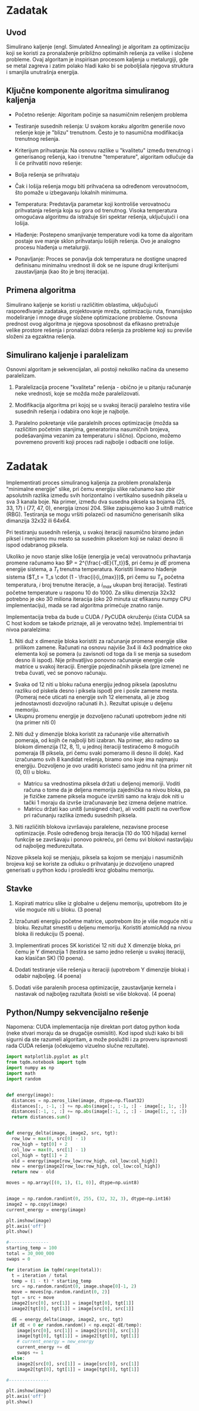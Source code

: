 # Zadatak

## Uvod

Simulirano kaljenje (engl. Simulated Annealing) je algoritam za
optimizaciju koji se koristi za pronalaženje približno optimalnih rešenja
za velike i složene probleme. Ovaj algoritam je inspirisan procesom
kaljenja u metalurgiji, gde se metal zagreva i zatim polako hladi kako bi
se poboljšala njegova struktura i smanjila unutrašnja energija.

## Ključne komponente algoritma simuliranog kaljenja

*   Početno rešenje: Algoritam počinje sa nasumičnim rešenjem problema

*   Testiranje susednih rešenja: U svakom koraku algoritm generiše novo
rešenje koje je "blizu" trenutnom. Često je to nasumična modifikacija
trenutnog rešenja.

*   Kriterijum prihvatanja: Na osnovu razlike u "kvalitetu" između
trenutnog i generisanog rešenja, kao i trenutne "temperature", algoritam
odlučuje da li će prihvatiti novo rešenje:
  *    Bolja rešenja se prihvataju
  *    Čak i lošija rešenja mogu biti prihvaćena sa određenom
verovatnoćom, što pomaže u izbegavanju lokalnih minimuma.

*   Temperatura: Predstavlja parametar koji kontroliše verovatnoću
prihvatanja rešenja koja su gora od trenutnog. Visoka temperatura
omogućava algoritmu da istražuje širi spektar rešenja, uključujući i ona
lošija.

*   Hlađenje: Postepeno smanjivanje temperature vodi ka tome da algoritam
postaje sve manje sklon prihvatanju lošijih rešenja. Ovo je analogno
procesu hlađenja u metalurgiji.

*   Ponavljanje: Proces se ponavlja dok temperatura ne dostigne unapred
definisanu minimalnu vrednost ili dok se ne ispune drugi kriterijumi
zaustavljanja (kao što je broj iteracija).

## Primena algoritma
Simulirano kaljenje se koristi u različitim oblastima, uključujući
raspoređivanje zadataka, projektovanje mreža, optimizaciju ruta,
finansijsko modeliranje i mnoge druge složene optimizacione probleme.
Osnovna prednost ovog algoritma je njegova sposobnost da efikasno
pretražuje velike prostore rešenja i pronalazi dobra rešenja za probleme
koji su previše složeni za egzaktna rešenja.


## Simulirano kaljenje i paralelizam

Osnovni algoritam je sekvencijalan, ali postoji nekoliko načina da unesemo
paralelizam.

1.   Paralelizacija procene "kvaliteta" rešenja - obično je u pitanju
računanje neke vrednosti, koje se možda može paralelizovati.

2.   Modifikacija algoritma pri kojoj se u svakoj iteraciji paralelno
testira više susednih rešenja i odabira ono koje je najbolje.

3.   Paralelno pokretanje više paralelnih proces optimizacije (možda sa
različitim početnim stanjima, generatorima nasumičnih brojeva,
podešavanjima vezanim za temperaturu i slično). Opciono, možemo povremeno
proveriti koji proces radi najbolje i odbaciti one lošije.

# Zadatak

Implementirati proces simuliranog kaljenja za problem pronalaženja
"minimalne energije" slike, pri čemu energiju slike računamo kao zbir
apsolutnih razlika između svih horizontalno i vertikalno susednih piksela
u sva 3 kanala boje. Na primer, između dva susedna piksela sa bojama (25,
33, 17) i (77, 47, 0), energija iznosi 204. Slike zapisujemo kao 3 uitn8
matrice (RBG). Testiranja se mogu vršiti polazeći od nasumično generisanih
slika dimanzija 32x32 ili 64x64.

Pri testiranju susednih rešenja, u svakoj iteraciji nasumično biramo jedan
piksel i menjamo mu mesto sa susednim pikselom koji se nalazi desno ili
ispod odabranog piksela.

Ukoliko je novo stanje slike lošije (energija je veća) verovatnoću
prihavtanja promene računamo kao $P = 2^{\frac{-dE}{T_t}}$, pri čemu je
$dE$ promena energije sistema, a $T_t$ trenutna temperatura. Koristiti
linearno hlađenje sistema ($T_t = T_s \cdot (1 - \frac{i}{i_{max}})$, pri
čemu su $T_s$ početna temperatura, $i$ broj trenutne iteracije, a
$i_{max}$ ukupan broj iteracija). Testirati početne temperature u rasponu
10 do 1000. Za sliku dimenzija 32x32 potrebno je oko 30 miliona iteracija
(oko 20 minuta uz efikasnu numpy CPU implementaciju), mada se rad
algoritma primećuje znatno ranije.

Implementacija treba da bude u CUDA / PyCUDA okruženju (čista CUDA sa C
host kodom se takođe priznaje, ali je verovatno teže). Implementriai tri
nivoa paralelzima:

1. Niti duž x dimenzije bloka koristiti za računanje promene energije
slike prilikom zamene. Računati na osnovu najviše 3x4 ili 4x3 podmatrice
oko elementa koji se pomera (u zavisnoti od toga da li se menja sa susedom
desno ili ispod). Nije prihvatljivo ponovno računanje energije cele
matrice u svakoj iteraciji. Energije pojedinačnih piksela (pre izmene) ne
treba čuvati, već se ponovo računaju.
  * Svaka od 12 niti u bloku računa energiju jednog piksela (aposlutnu
razliku od piskela desno i piksela ispod) pre i posle zamene mesta.
(Pomeraj neće uticati na energije svih 12 elemenata, ali je zbog
jednostavnosti dozvoljno računati ih.). Rezultat upisuje u deljenu
memoriju.
  * Ukupnu promenu energije je dozvoljeno računati upotrebom jedne niti
(na primer niti 0)

2. Niti duž y dimenzije bloka koristit za računanje više alternativih
pomeraja, od kojih će najbolji biti izabran. Na primer, ako radimo sa
blokom dimenzija (12, 8, 1), u jednoj iteraciji testiraćemo 8 mogućih
pomeraja (8 piksela, pri čemu svaki pomeramo ili desno ili dole).
Kad izračunamo svih 8 kandidat rešenja, biramo ono koje ima najmanju
energiju. Dozvoljeno je ovo uraditi koristeći samo jednu nit (na primer
nit (0, 0)) u bloku.
    * Matricu sa vrednostima piksela držati u deljenoj memoriji. Voditi
računa o tome da je deljena memorija zajednička na nivou bloka, pa je
fizičke zamene piksela moguće izvršiti samo na kraju dok niti u tački 1
moraju da izvrše izračunavanje bez izmena deljene matrice.
    * Matricu držati kao unit8 (unsigned char), ali voditi paziti na
overflow pri računanju razlika između susednih piksela.

3. Niti različitih blokova izvršavaju paralelene, nezavisne procese
optimizacije. Posle određenog broja iteracija (10 do 100 hiljada) kernel
funkcije se završavaju i ponovo pokreću, pri čemu svi blokovi nastavljaju
od najboljeg međurezultata.

Nizove piksela koji se menjaju, piksela sa kojom se menjaju i nasumičnih
brojeva koji se koriste za odluku o prihvatanju je dozvoljeno unapred
generisati u python kodu i proslediti kroz globalnu memoriju.


## Stavke

1. Kopirati matricu slike iz globalne u deljenu memoriju, upotrebom što je
više moguće niti u bloku. (3 poena)

2. Izračunati energiju početne matrice, upotrebom što je više moguće niti
u bloku. Rezultat smestiti u deljenu memoriju. Koristiti atomicAdd na
nivou bloka ili redukciju (5 poena).

3. Implementirati proces SK koristićei 12 niti duž X dimenzije bloka, pri
čemu je Y dimenzija 1 (testira se samo jedno rešenje u svakoj iteraciji,
kao klasičan SK) (10 poena).

4. Dodati testiranje više rešenja u iteraciji (upotrebom Y dimenzije
bloka) i odabir najboljeg. (4 poena)

5. Dodati više paralenih procesa optimizacije, zaustavljanje kernela i
nastavak od najboljeg razultata (koisti se više blokova). (4 poena)


## Python/Numpy sekvencijalno rešenje
Napomena: CUDA implementacija nije direktan port datog python koda (neke stvari moraju da se drugačije osmisliti). Kod ispod služi kako bi bili sigurni da ste razumeli algoritam, a može poslužiti i za proveru ispravnosti rada CUDA rešenja (očekujemo vizuelno slučne rezultate).

```python
import matplotlib.pyplot as plt
from tqdm.notebook import tqdm
import numpy as np
import math
import random


def energy(image):
  distances = np.zeros_like(image, dtype=np.float32)
  distances[:, :-1, :] += np.abs(image[:, :-1, :] - image[:, 1:, :])
  distances[:-1, :, :] += np.abs(image[:-1, :, :] - image[1:, :, :])
  return distances.sum()


def energy_delta(image, image2, src, tgt):
  row_low = max(0, src[0] - 1)
  row_high = tgt[0] + 2
  col_low = max(0, src[1] - 1)
  col_high = tgt[1] + 2
  old = energy(image[row_low:row_high, col_low:col_high])
  new = energy(image2[row_low:row_high, col_low:col_high])
  return new - old

moves = np.array([(0, 1), (1, 0)], dtype=np.uint8)


image = np.random.randint(0, 255, (32, 32, 3), dtype=np.int16)
image2 = np.copy(image)
current_energy = energy(image)

plt.imshow(image)
plt.axis('off')
plt.show()

#---------------
starting_temp = 100
total = 30_000_000
swaps = 0

for iteration in tqdm(range(total)):
  t = iteration / total
  temp = (1 - t) * starting_temp
  src = np.random.randint(0, image.shape[0]-1, 2)
  move = moves[np.random.randint(0, 2)]
  tgt = src + move
  image2[src[0], src[1]] = image[tgt[0], tgt[1]]
  image2[tgt[0], tgt[1]] = image[src[0], src[1]]

  dE = energy_delta(image, image2, src, tgt)
  if dE < 0 or random.random() < np.exp2(-dE/temp):
    image[src[0], src[1]] = image2[src[0], src[1]]
    image[tgt[0], tgt[1]] = image2[tgt[0], tgt[1]]
    # current_energy = new_energy
    current_energy += dE
    swaps += 1
  else:
    image2[src[0], src[1]] = image[src[0], src[1]]
    image2[tgt[0], tgt[1]] = image[tgt[0], tgt[1]]

#---------------  

plt.imshow(image)
plt.axis('off')
plt.show()
```
